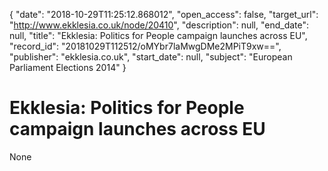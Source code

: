 {
  "date": "2018-10-29T11:25:12.868012", 
  "open_access": false, 
  "target_url": "http://www.ekklesia.co.uk/node/20410", 
  "description": null, 
  "end_date": null, 
  "title": "Ekklesia: Politics for People campaign launches across EU", 
  "record_id": "20181029T112512/oMYbr7laMwgDMe2MPiT9xw==", 
  "publisher": "ekklesia.co.uk", 
  "start_date": null, 
  "subject": "European Parliament Elections 2014"
}

# Ekklesia: Politics for People campaign launches across EU

None